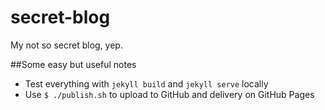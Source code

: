 secret-blog
===========

My not so secret blog, yep.

##Some easy but useful notes

* Test everything with `jekyll build` and `jekyll serve` locally
* Use `$ ./publish.sh` to upload to GitHub and delivery on GitHub Pages
